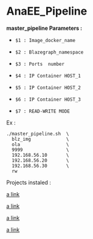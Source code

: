 # AnaEE_Pipeline

 **master_pipeline Parameters :**
 
-    `$1 : Image_docker_name`

-    `$2 : Blazegraph_namespace`

-    `$3 : Ports  number `

-    `$4 : IP Container HOST_1 `

-    `$5 : IP Container HOST_2 `

-    `$6 : IP Container HOST_3 `

-    `$7 : READ-WRITE MODE `



Ex :

    ./master_pipeline.sh  \
      blz_img             \
      ola                 \
      9999                \
      192.168.56.10       \
      192.168.56.20       \
      192.168.56.30       \
      rw
     
     
Projects instaled : 

   [a link]( https://github.com/rac021/blazegraph_1_5_3_cluster_2_nodes)
   
   [a link]( https://github.com/rac021/obdaYedGen-3.14.2)
   
   [a link]( https://github.com/rac021/CoreseInfer)
   
   [a link]( https://github.com/rac021/ontop-matarializer)
   
